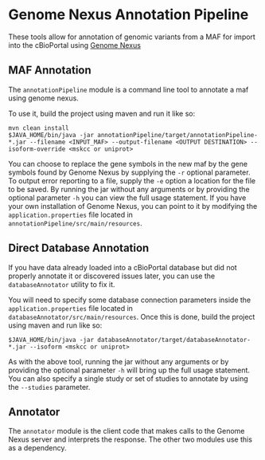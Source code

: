 Genome Nexus Annotation Pipeline
=========
These tools allow for annotation of genomic variants from a MAF for import into the cBioPortal using [Genome Nexus](http://genomenexus.org)

MAF Annotation
-----------
The `annotationPipeline` module is a command line tool to annotate a maf using genome nexus. 

To use it, build the project using maven and run it like so:
    
    mvn clean install
    $JAVA_HOME/bin/java -jar annotationPipeline/target/annotationPipeline-*.jar --filename <INPUT_MAF> --output-filename <OUTPUT DESTINATION> --isoform-override <mskcc or uniprot>
    
You can choose to replace the gene symbols in the new maf by the gene symbols found by Genome Nexus by supplying the `-r` optional parameter. To output error reporting to a file, supply the `-e` option a location for the file to be saved. By running the jar without any arguments or by providing the optional parameter `-h` you can view the full usage statement. If you have your own installation of Genome Nexus, you can point to it by modifying the `application.properties` file located in `annotationPipeline/src/main/resources`.

Direct Database Annotation
-----------
If you have data already loaded into a cBioPortal database but did not properly annotate it or discovered issues later, you can use the `databaseAnnotator` utility to fix it.

You will need to specify some database connection parameters inside the `application.properties` file located in `databaseAnnotator/src/main/resources`. Once this is done, build the project using maven and run like so:

    $JAVA_HOME/bin/java -jar databaseAnnotator/target/databaseAnnotator-*.jar --isoform <mskcc or uniprot>

As with the above tool, running the jar without any arguments or by providing the optional parameter `-h` will bring up the full usage statement. You can also specify a single study or set of studies to annotate by using the `--studies` parameter.

Annotator
-----------
The `annotator` module is the client code that makes calls to the Genome Nexus server and interprets the response. The other two modules use this as a dependency.
